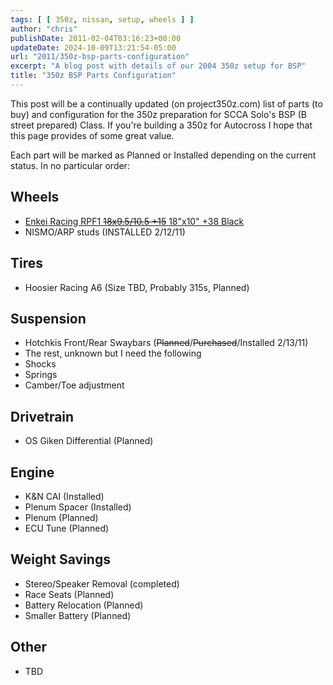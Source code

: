 ```yaml
---
tags: [ [ 350z, nissan, setup, wheels ] ]
author: "chris"
publishDate: 2011-02-04T03:16:23+00:00
updateDate: 2024-10-09T13:21:54-05:00
url: "2011/350z-bsp-parts-configuration"
excerpt: "A blog post with details of our 2004 350z setup for BSP"
title: "350z BSP Parts Configuration"
---
```


This post will be a continually updated (on project350z.com) list of parts (to buy) and configuration for the 350z preparation for SCCA Solo's BSP (B street prepared) Class. If you're building a 350z for Autocross I hope that this page provides of some great value.

Each part will be marked as Planned or Installed depending on the current status. In no particular order:

## Wheels
- [Enkei Racing RPF1 ~~18x9.5/10.5 +15~~ 18"x10" +38 Black](/wheels-for-a-bsp-350z-arp-studs-sway-bars)
- NISMO/ARP studs (INSTALLED 2/12/11)

## Tires
- Hoosier Racing A6 (Size TBD, Probably 315s, Planned)

## Suspension
- Hotchkis Front/Rear Swaybars (~~Planned~~/~~Purchased~~/Installed 2/13/11)
- The rest, unknown but I need the following
- Shocks
- Springs
- Camber/Toe adjustment

## Drivetrain
- OS Giken Differential (Planned)

## Engine
- K&N CAI (Installed)
- Plenum Spacer (Installed)
- Plenum (Planned)
- ECU Tune (Planned)

## Weight Savings
- Stereo/Speaker Removal (completed)
- Race Seats (Planned)
- Battery Relocation (Planned)
- Smaller Battery (Planned)

## Other
- TBD
